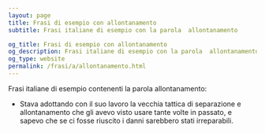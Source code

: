 ```yaml
---
layout: page
title: Frasi di esempio con allontanamento 
subtitle: Frasi italiane di esempio con la parola  allontanamento

og_title: Frasi di esempio con allontanamento 
og_description: Frasi italiane di esempio con la parola  allontanamento
og_type: website
permalink: /frasi/a/allontanamento.html
---
```


Frasi italiane di esempio contenenti la parola allontanamento:


- Stava adottando con il suo lavoro la vecchia tattica di separazione e allontanamento che gli avevo visto usare tante volte in passato, e sapevo che se ci fosse riuscito i danni sarebbero stati irreparabili.
